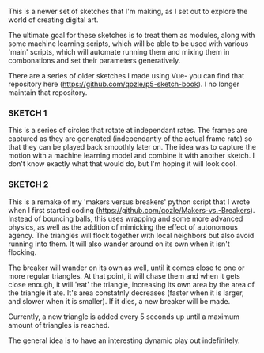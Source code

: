 This is a newer set of sketches that I'm making, as I set out to explore the world of creating digital art.  

The ultimate goal for these sketches is to treat them as modules, along with some machine learning scripts, which will be able to be used with various 'main' scripts, which will automate running them and mixing them in combonations and set their parameters generatively.  

There are a series of older sketches I made using Vue- you can find that repository here (<a href='https://github.com/qozle/p5-sketch-book'>https://github.com/qozle/p5-sketch-book</a>).  I no longer maintain that repository. 


###  SKETCH 1  ###

This is a series of circles that rotate at independant rates.  The frames are captured as they are generated (independantly of the actual frame rate) so that they can be played back smoothly later on.  The idea was to capture the motion with a machine learning model and combine it with another sketch.  I don't know exactly what that would do, but I'm hoping it will look cool. 


###  SKETCH 2  ###

This is a remake of my 'makers versus breakers' python script that I wrote when I first started coding (https://github.com/qozle/Makers-vs.-Breakers).  Instead of bouncing balls, this uses wrapping and some more advanced physics, as well as the addition of mimicking the effect of autonomous agency.  The triangles will flock together with local neighbors but also avoid running into them.  It will also wander around on its own when it isn't flocking.  

The breaker will wander on its own as well, until it comes close to one or more regular triangles.  At that point, it will chase them and when it gets close enough, it will 'eat' the triangle, increasing its own area by the area of the triangle it ate.  It's area constatnly decreases (faster when it is larger, and slower when it is smaller).  If it dies, a new breaker will be made.

Currently, a new triangle is added every 5 seconds up until a maximum amount of triangles is reached.

The general idea is to have an interesting dynamic play out indefinitely.  